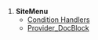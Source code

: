 1. **SiteMenu**
   - [Condition Handlers](sitemenu.condition_handlers)
   - [Provider_DocBlock](sitemenu.provider_docblock)